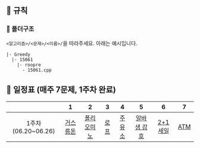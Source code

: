 ## 📐 규칙
### 📂 폴더구조
```<알고리즘>/<문제>/<이름>/```을 따라주세요. 아래는 예시입니다.
```
|- Greedy
  |- 15061
    |- roopre
      - 15061.cpp

```

## **📅 일정표 (매주 7문제, 1주차 완료)**

| |1|2|3|4|5|6|7
|:-:|:-:|:-:|:-:|:-:|:-:|:-:|:-:|
|1주차(06.20~06.26)|[거스름돈](https://www.acmicpc.net/problem/14916)|[폴리오미노](https://www.acmicpc.net/problem/1343)|[로프](https://www.acmicpc.net/problem/2217)|[주유소](https://www.acmicpc.net/problem/13305)|[알바생 강호](https://www.acmicpc.net/problem/1758)|[2+1 세일](https://www.acmicpc.net/problem/11058)|[ATM](https://www.acmicpc.net/problem/11399)|



